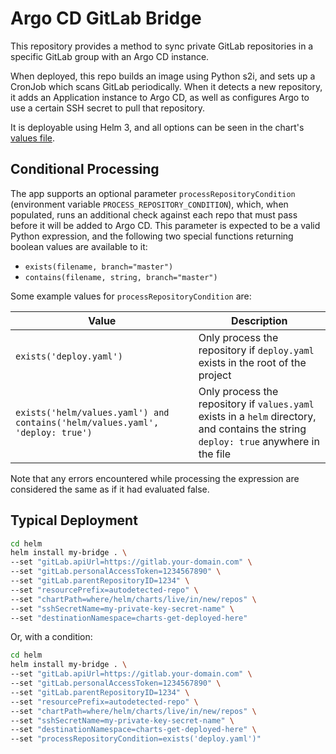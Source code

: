# Argo CD GitLab Bridge

This repository provides a method to sync private GitLab repositories in a specific GitLab group with an Argo CD instance.

When deployed, this repo builds an image using Python s2i, and sets up a CronJob which scans GitLab periodically. When it detects a new repository, it adds an Application instance to Argo CD, as well as configures Argo to use a certain SSH secret to pull that repository.

It is deployable using Helm 3, and all options can be seen in the chart's [values file](helm/values.yaml).

## Conditional Processing

The app supports an optional parameter `processRepositoryCondition` (environment variable `PROCESS_REPOSITORY_CONDITION`), which, when populated, runs an additional check against each repo that must pass before it will be added to Argo CD. This parameter is expected to be a valid Python expression, and the following two special functions returning boolean values are available to it:

* `exists(filename, branch="master")`
* `contains(filename, string, branch="master")`

Some example values for `processRepositoryCondition` are:

| Value  | Description  |
|---|---|
| `exists('deploy.yaml')`  | Only process the repository if `deploy.yaml` exists in the root of the project  |
| `exists('helm/values.yaml') and contains('helm/values.yaml', 'deploy: true')`  | Only process the repository if `values.yaml` exists in a `helm` directory, and contains the string `deploy: true` anywhere in the file  |

Note that any errors encountered while processing the expression are considered the same as if it had evaluated false.

## Typical Deployment

```sh
cd helm
helm install my-bridge . \
--set "gitLab.apiUrl=https://gitlab.your-domain.com" \
--set "gitLab.personalAccessToken=1234567890" \
--set "gitLab.parentRepositoryID=1234" \
--set "resourcePrefix=autodetected-repo" \
--set "chartPath=where/helm/charts/live/in/new/repos" \
--set "sshSecretName=my-private-key-secret-name" \
--set "destinationNamespace=charts-get-deployed-here"
```

Or, with a condition: 

```sh
cd helm
helm install my-bridge . \
--set "gitLab.apiUrl=https://gitlab.your-domain.com" \
--set "gitLab.personalAccessToken=1234567890" \
--set "gitLab.parentRepositoryID=1234" \
--set "resourcePrefix=autodetected-repo" \
--set "chartPath=where/helm/charts/live/in/new/repos" \
--set "sshSecretName=my-private-key-secret-name" \
--set "destinationNamespace=charts-get-deployed-here" \
--set "processRepositoryCondition=exists('deploy.yaml')"
```